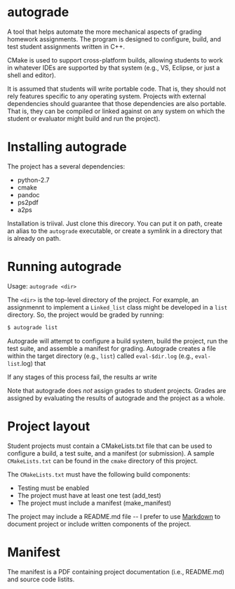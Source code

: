 autograde
=========

A tool that helps automate the more mechanical aspects of grading
homework assignments. The program is designed to configure, build,
and test student assignments written in C++.

CMake is used to support cross-platform builds, allowing students to
work in whatever IDEs are supported by that system (e.g., VS, Eclipse,
or just a shell and editor).

It is assumed that students will write portable code. That is, they
should not rely features specific to any operating system. Projects
with external dependencies should guarantee that those dependencies
are also portable. That is, they can be compiled or linked against on 
any system on which the student or evaluator might build and run the 
project).


Installing autograde
====================

The project has a several dependencies:
- python-2.7
- cmake
- pandoc
- ps2pdf
- a2ps

Installation is triival. Just clone this direcory. You can put it
on path, create an alias to the `autograde` executable, or create
a symlink in a directory that is already on path.

Running autograde
=================

Usage: `autograde <dir>`

The `<dir>` is the top-level directory of the project. For example, an 
assignmennt to implement a `Linked_list` class might be developed in a 
`list` directory. So, the project would be graded by running:


```bash
$ autograde list
```

Autograde will attempt to configure a build system, build the project,
run the test suite, and assemble a manifest for grading. Autograde
creates a file within the target directory (e.g., `list`) called
`eval-$dir.log` (e.g., `eval-list`.log) that 

If any stages
of this process fail, the results ar write

Note that autograde does *not* assign grades to student projects. Grades
are assigned by evaluating the results of autograde and the project as
a whole.


Project layout
==============

Student projects must contain a CMakeLists.txt file that can be used to
configure a build, a test suite, and a manifest (or submission). A
sample `CMakeLists.txt` can be found in the `cmake` directory of this
project.

The `CMakeLists.txt` must have the following build components:

- Testing must be enabled
- The project must have at least one test (add_test)
- The project must include a manifest (make_manifest)

The project may include a README.md file -- I prefer to use 
[Markdown](http://daringfireball.net/projects/markdown/) to document
project or include written components of the project.


Manifest
========

The manifest is a PDF containing project documentation (i.e., README.md)
and source code listits.


